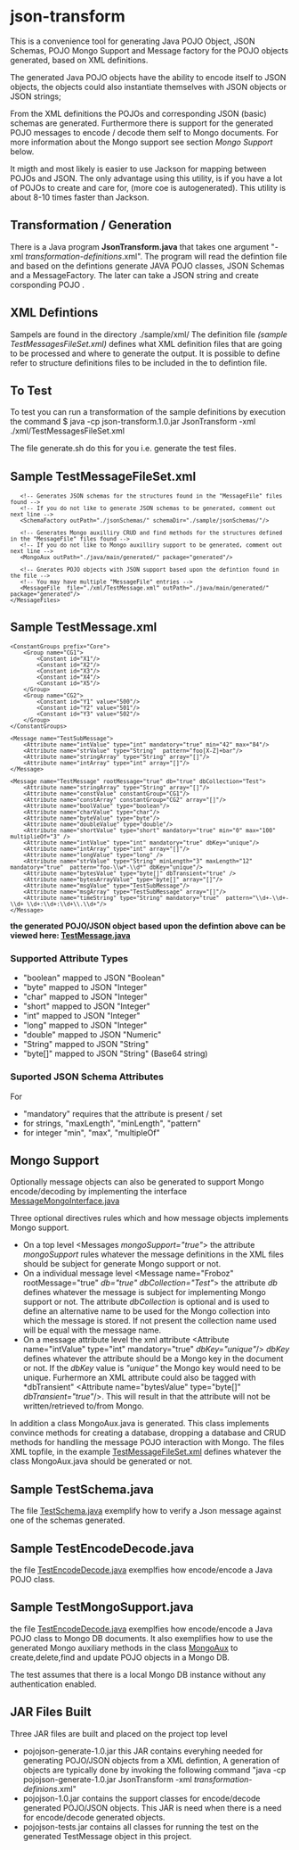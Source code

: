# json-transform


This is a convenience tool for generating Java POJO Object, JSON Schemas, POJO Mongo Support and Message factory for the POJO objects generated,  based on XML definitions.

The generated Java POJO objects have the ability to encode itself to JSON objects, the objects could also instantiate themselves with JSON objects or JSON strings;

From the XML definitions the POJOs and corresponding JSON (basic) schemas are generated. Furthermore there is support for the generated POJO messages to encode / decode them self to Mongo documents.
For more information about the Mongo support see section *Mongo Support* below.

It migth and most likely is easier to use Jackson for mapping between POJOs and JSON.
The only advantage using this utility, is if you have a lot of POJOs to create and care for, (more coe is autogenerated).
This utility is about 8-10 times faster than Jackson. 


## Transformation / Generation
There is a Java program **JsonTransform.java** that takes one argument "-xml *transformation-definitions*.xml".  The program will read the defintion file and based on the defintions generate JAVA POJO classes, JSON Schemas and a MessageFactory. The later can take a JSON string and create corsponding POJO .

## XML Defintions
Sampels are found in the directory ./sample/xml/
The definition file *(sample TestMessagesFileSet.xml)* defines what XML definition files that are going to be processed and where to generate the output.
It is possible to define refer to structure definitions files to be included in the to defintion file.

## To Test
To test you can run a transformation of the sample definitions by execution the command
$ java -cp json-transform.1.0.jar JsonTransform -xml ./xml/TestMessagesFileSet.xml

The file generate.sh do this for you i.e. generate the test files.

## Sample TestMessageFileSet.xml

 <small>
    <?xml version="1.0" encoding="UTF-8"?>
    <MessageFiles>
       <!-- Generate a sigle message factory for all messages defined in the "MessageFile" files found -->
       <!-- If you do not like to generate a MessageFactory just comment out next line -->
       <MessageFactory outPath="./java/main/generated/" package="generated"/>

       <!-- Generates JSON schemas for the structures found in the "MessageFile" files found -->
       <!-- If you do not like to generate JSON schemas to be generated, comment out next line -->
       <SchemaFactory outPath="./jsonSchemas/" schemaDir="./sample/jsonSchemas/"/>

       <!-- Generates Mongo auxilliry CRUD and find methods for the structures defined in the "MessageFile" files found -->
       <!-- If you do not like to Mongo auxilliry support to be generated, comment out next line -->
       <MongoAux outPath="./java/main/generated/" package="generated"/>

       <!-- Gnerates POJO objects with JSON support based upon the defintion found in the file -->
       <!-- You may have multiple "MessageFile" entries -->
       <MessageFile  file="./xml/TestMessage.xml" outPath="./java/main/generated/" package="generated"/>
    </MessageFiles>

</small>

## Sample TestMessage.xml
<small>
<?xml version="1.0" encoding="UTF-8"?>
<Messages mongoSupport="true">

	<ConstantGroups prefix="Core">
		<Group name="CG1">
			<Constant id="X1"/>
			<Constant id="X2"/>
			<Constant id="X3"/>
			<Constant id="X4"/>
			<Constant id="X5"/>
		</Group>
		<Group name="CG2">
			<Constant id="Y1" value="500"/>
			<Constant id="Y2" value="501"/>
			<Constant id="Y3" value="502"/>
		</Group>
	</ConstantGroups>

	<Message name="TestSubMessage">
		<Attribute name="intValue" type="int" mandatory="true" min="42" max="84"/>
		<Attribute name="strValue" type="String"  pattern="foo[X-Z]+bar"/>
		<Attribute name="stringArray" type="String" array="[]"/>
		<Attribute name="intArray" type="int" array="[]"/>
	</Message>

	<Message name="TestMessage" rootMessage="true" db="true" dbCollection="Test">
		<Attribute name="stringArray" type="String" array="[]"/>
		<Attribute name="constValue" constantGroup="CG1"/>
		<Attribute name="constArray" constantGroup="CG2" array="[]"/>
		<Attribute name="boolValue" type="boolean"/>
		<Attribute name="charValue" type="char"/>
		<Attribute name="byteValue" type="byte"/>
		<Attribute name="doubleValue" type="double"/>
		<Attribute name="shortValue" type="short" mandatory="true" min="0" max="100" multiplieOf="3" />
		<Attribute name="intValue" type="int" mandatory="true" dbKey="unique"/>
		<Attribute name="intArray" type="int" array="[]"/>
		<Attribute name="longValue" type="long" />
		<Attribute name="strValue" type="String" minLength="3" maxLength="12" mandatory="true"  pattern="foo-\\w*-\\d*" dbKey="unique"/>
		<Attribute name="bytesValue" type="byte[]" dbTransient="true" />
		<Attribute name="bytesArrayValue" type="byte[]" array="[]"/>
		<Attribute name="msgValue" type="TestSubMessage"/>
		<Attribute name="msgArray" type="TestSubMessage" array="[]"/>
		<Attribute name="timeString" type="String" mandatory="true"  pattern="\\d+-\\d+-\\d+ \\d+:\\d+:\\d+\\.\\d+"/>
	</Message>
</Messages>
</small>

**the generated POJO/JSON object based upon the defintion above can be viewed here: [TestMessage.java](https://github.com/hoddmimes/json-transform/blob/master/sample/java/main/generated/TestMessage.java)**


### Supported Attribute Types


 - "boolean" mapped to JSON "Boolean"
 - "byte" mapped to JSON "Integer"
 - "char" mapped to JSON "Integer"
 - "short" mapped to JSON "Integer"
 - "int" mapped to JSON "Integer"
 - "long" mapped to JSON "Integer"
 - "double" mapped to JSON "Numeric"
 - "String" mapped to JSON "String"
 - "byte[]" mapped to JSON "String" (Base64 string)

 ### Suported JSON Schema Attributes
 For

 - "mandatory" requires that the attribute is present / set
 - for strings, "maxLength", "minLength", "pattern"
 - for integer "min", "max", "multipleOf"




## Mongo Support
Optionally message objects can also be generated to support Mongo encode/decoding by implementing the interface
[MessageMongoInterface.java]([https://github.com/hoddmimes/json-transform/blob/master/sample/java/main/com/hoddmimes/jsontransform/MessageMongoInterface.java](https://github.com/hoddmimes/json-transform/blob/master/sample/java/main/com/hoddmimes/jsontransform/MessageMongoInterface.java))

Three optional directives rules which and how message objects  implements Mongo support.
 * On a top level <Messages *mongoSupport="true"*> the attribute *mongoSupport* rules whatever the message definitions in the XML files
 should be subject for generate Mongo support or not.
 * On a individual message level <Message name="Froboz" rootMessage="true" *db="true" dbCollection="Test"*> the attribute *db* defines whatever the message is
 subject for implementing Mongo support or not. The attribute *dbCollection* is optional and is used to define an alternative name to be used for the Mongo collection into which the message
 is stored. If not present the collection name used will be equal with the message name.
 * On a message attribute level the xml attribute <Attribute name="intValue" type="int" mandatory="true" *dbKey="unique"*/> *dbKey* defines whatever the attribute
 should be a Mongo key in the document or not. If the *dbKey* value is *"unique"* the Mongo key would need to be unique. Furhermore an XML attribute could also be tagged with *dbTransient" <Attribute name="bytesValue" type="byte[]" *dbTransient="true"*/>.
 This will result in that the attribute will not be written/retrieved to/from Mongo.

In addition a class MongoAux.java is generated. This class implements convince methods for creating a database, dropping a database and CRUD methods for handling the message POJO interaction with Mongo.
The files XML topfile, in the example  [TestMessageFileSet.xml]([https://github.com/hoddmimes/json-transform/blob/master/sample/xml/TestMessagesFileSet.xml](https://github.com/hoddmimes/json-transform/blob/master/sample/xml/TestMessagesFileSet.xml)) defines whatever the class MongoAux.java should be generated or not.


## Sample TestSchema.java
The file [TestSchema.java]([https://github.com/hoddmimes/json-transform/blob/master/sample/java/test/test/TestSchema.java](https://github.com/hoddmimes/json-transform/blob/master/sample/java/test/test/TestSchema.java)) exemplify
how to verify a Json message against one of the schemas generated.

## Sample TestEncodeDecode.java
the file [TestEncodeDecode.java]([https://github.com/hoddmimes/json-transform/blob/master/sample/java/test/test/TestEncodeDecode.java](https://github.com/hoddmimes/json-transform/blob/master/sample/java/test/test/TestEncodeDecode.java))
exemplfies how encode/encode a Java POJO class.

## Sample TestMongoSupport.java
the file [TestEncodeDecode.java]([https://github.com/hoddmimes/json-transform/blob/master/sample/java/test/test/TestMongoSupport.java](https://github.com/hoddmimes/json-transform/blob/master/sample/java/test/test/TestMongoSupport.java))
exemplfies how encode/encode a Java POJO class to Mongo DB documents. It also exemplifies how to use the generated Mongo auxiliary methods in the class [MongoAux]([[https://github.com/hoddmimes/json-transform/blob/master/sample/java/main/generated/MongoAux.java](https://github.com/hoddmimes/json-transform/blob/master/sample/java/main/generated/MongoAux.java)) to create,delete,find and update POJO objects in a Mongo DB.

The test assumes that there is a local Mongo DB instance without any authentication enabled.


## JAR Files Built
Three JAR files are built and placed on the project top level

- pojojson-generate-1.0.jar  this JAR contains everyhing needed for generating POJO/JSON objects from a XML defintion, A generation of objects are typically done by invoking the following command "java -cp pojojson-generate-1.0.jar JsonTransform -xml *transformation-definions*.xml"
- pojojson-1.0.jar contains the support classes for encode/decode generated POJO/JSON objects. This JAR is need when there is a need for encode/decode generated objects.
- pojojson-tests.jar contains all classes for running the test on the generated TestMessage object in this project.